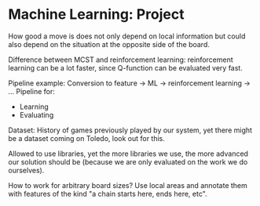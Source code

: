 Machine Learning: Project
=========================

How good a move is does not only depend on local information but could also depend on the situation at the opposite side of the board.

Difference between MCST and reinforcement learning: reinforcement learning can be a lot faster, since Q-function can be evaluated very fast.

Pipeline example: Conversion to feature -> ML -> reinforcement learning -> ...
Pipeline for:

- Learning
- Evaluating

Dataset: History of games previously played by our system, yet there might be a dataset coming on Toledo, look out for this.

Allowed to use libraries, yet the more libraries we use, the more advanced our solution should be (because we are only evaluated on the work we do ourselves).

How to work for arbitrary board sizes? Use local areas and annotate them with features of the kind "a chain starts here, ends here, etc".
